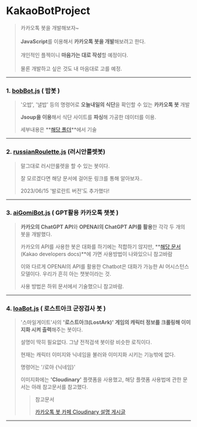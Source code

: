 # KakaoBotProject
> 카카오톡 봇을 개발해보자~ 
<br><br>
**JavaScript**를 이용해서 **카카오톡 봇을 개발**해보려고 한다. <br><br> 
개인적인 플젝이니 **마음가는 대로 작성**할 예정이다. <br><br>
물론 개발하고 싶은 것도 내 마음대로 고를 예정.


---
### 1. [bobBot.js](https://github.com/Leejinuk123/KakaoBotProject/tree/main/%EC%8B%9D%EB%8B%A8%EB%B4%87) ( 밥봇 )
> '오밥', '낼밥' 등의 명령어로 **오늘내일의 식단**을 확인할 수 있는 **카카오톡 봇** 개발
>
> **Jsoup을 이용**해서 식단 사이트를 **파싱**해 가공한 데이터를 이용.
>
> 세부내용은 **[해당 폴더](https://github.com/Leejinuk123/KakaoBotProject/tree/main/%EC%8B%9D%EB%8B%A8%EB%B4%87)**에서 기술
---
### 2. [russianRoulette.js](https://github.com/Leejinuk123/KakaoBotProject/tree/main/%EB%9F%AC%EC%8B%9C%EC%95%88%EB%A3%B0%EB%A0%9B) (러시안룰렛봇)
> 말그대로 러시안룰렛을 할 수 있는 봇이다.
>
> 잘 모르겠다면 해당 문서에 걸어둔 링크를 통해 알아보자..
>
> 2023/06/15 '발로란트 버전'도 추가했다!
---
### 3. [aiGomiBot.js](https://github.com/Leejinuk123/KakaoBotProject/tree/main/%EC%9D%B8%EA%B3%B5%EC%A7%80%EB%8A%A5%ED%99%9C%EC%9A%A9) ( GPT활용 카카오톡 챗봇 )
> **카카오의 ChatGPT API**와 **OPENAI의 ChatGPT API를 활용**한 각각 두 개의 봇을 개발했다.
>
> 카카오의 API를 사용한 봇은 대화를 하기에는 적합하기 않지만, **[해당 문서](https://developers.kakao.com/docs/latest/ko/kogpt/common)(Kakao developers docs)**에 가면 사용방법이 나와있으니 참고바람
>
> 이와 다르게 OPENAI의 API를 활용한 Chatbot은 대화가 가능한 AI 어시스턴스 모델이다. 우리가 흔히 아는 챗봇이라는 것.
>
> 사용 방법은 하위 문서에서 기술했으니 참고바람.
---
### 4. [loaBot.js](https://github.com/Leejinuk123/KakaoBotProject/tree/main/%EB%A1%9C%EC%95%84%EB%B4%87) ( 로스트아크 군장검사 봇 )
> '스마일게이트'사의 **'로스트아크(LostArk)' 게임의 캐릭터 정보를 크롤링해 이미지화 시켜 출력**해주는 봇이다.
> 
> 설명이 딱히 필요없다. 그냥 전적검색 봇이랑 비슷한 로직이다.
> 
> 현재는 캐릭터 이미지와 닉네임을 불러와 이미지화 시키는 기능밖에 없다.
>
> 명령어는 '/로아 {닉네임}'
>
> 이미지화에는 **'Cloudinary'** 플랫폼을 사용했고, 해당 플랫폼 사용법에 관한 문서는 아래 참고문서를 참고했다.
> 
>> 참고문서
>> 
>> [카카오톡 봇 카페 Cloudinary 설명 게시글](https://cafe.naver.com/nameyee/36139)
---
